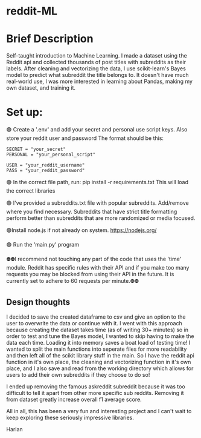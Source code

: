 # reddit-ML
<h1>Brief Description</h1>
Self-taught introduction to Machine Learning. I made a dataset using the Reddit api and collected thousands of post titles
with subreddits as their labels. After cleaning and vectorizing the data, I use scikit-learn's Bayes model to predict what subreddit the title 
belongs to. It doesn't have much real-world use, I was more interested in learning about Pandas, making my own dataset, and training it.

<h1>Set up:</h1>

🟢 Create a '.env' and add your secret and personal use script keys. Also store your reddit user and password
    The format should be this:

    SECRET = "your_secret"
    PERSONAL = "your_personal_script"

    USER = "your_reddit_username"
    PASS = "your_reddit_password"

🟢 In the correct file path, run: pip install -r requirements.txt
    This will load the correct libraries
    
🟢 I've provided a subreddits.txt file with popular subreddits. Add/remove where you find necessary. Subreddits that have strict title formatting perform better than subreddits that are more randomized or media focused. 

🟢Install node.js if not already on system. https://nodejs.org/

🟢 Run the 'main.py' program

⛔⛔I recommend not touching any part of the code that uses the 'time' module. Reddit has specific rules with their API and if you make too many requests 
you may be blocked from using their API in the future. It is currently set to adhere to 60 requests per minute.⛔⛔

<h2>Design thoughts</h2>
I decided to save the created dataframe to csv and give an option to the user to overwrite the data or continue with it. I went with this approach because
creating the dataset takes time (as of writing 30+ minutes) so in order to test and tune the Bayes model, I wanted to skip having to make the data each time. Loading it into memory saves a boat load of testing time! I wanted to split the main functions into seperate files for more readability and then left
all of the scikit library stuff in the main. So I have the reddit api function in it's own place, the cleaning and vectorizing function in it's own place, 
and I also save and read from the working directory which allows for users to add their own subreddits if they choose to do so!

I ended up removing the famous askreddit subreddit because it was too difficult to tell it apart
from other more specific sub reddits. Removing it from dataset greatly increase overall f1 average score.  

All in all, this has been a very fun and interesting project and I can't wait to keep exploring these seriously impressive libraries. 

Harlan
